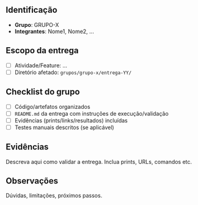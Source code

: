 ## Identificação
- **Grupo**: GRUPO-X
- **Integrantes**: Nome1, Nome2, ...

## Escopo da entrega
- [ ] Atividade/Feature: ...
- [ ] Diretório afetado: `grupos/grupo-x/entrega-YY/`

## Checklist do grupo
- [ ] Código/artefatos organizados
- [ ] `README.md` da entrega com instruções de execução/validação
- [ ] Evidências (prints/links/resultados) incluídas
- [ ] Testes manuais descritos (se aplicável)

## Evidências
Descreva aqui como validar a entrega. Inclua prints, URLs, comandos etc.

## Observações
Dúvidas, limitações, próximos passos.
